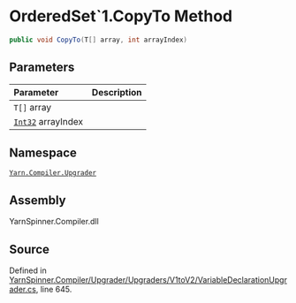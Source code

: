 # OrderedSet`1.CopyTo Method


```csharp
public void CopyTo(T[] array, int arrayIndex)
```

## Parameters
|Parameter|Description|
|:---|:---|
|`T[]` array||
|[`Int32`](https://docs.microsoft.com/dotnet/api/System.Int32) arrayIndex||


## Namespace
[`Yarn.Compiler.Upgrader`](/api/csharp/yarn.compiler.upgrader/README.md)

## Assembly
YarnSpinner.Compiler.dll

## Source
Defined in [YarnSpinner.Compiler/Upgrader/Upgraders/V1toV2/VariableDeclarationUpgrader.cs](https://github.com/YarnSpinnerTool/YarnSpinner//blob/develop/YarnSpinner.Compiler/Upgrader/Upgraders/V1toV2/VariableDeclarationUpgrader.cs#L645), line 645.

